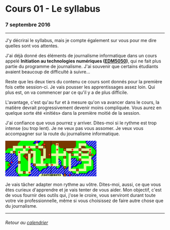 # Cours 01 - Le syllabus

### 7 septembre 2016

---

J'y décrirai le syllabus, mais je compte également sur vous pour me dire quelles sont vos attentes.

J'ai déjà donné des éléments de journalisme informatique dans un cours appelé **Initiation au technologies numériques \([EDM5050](https://edm5050.wordpress.com/)\)**, qui ne fait plus partie du programme de journalisme. J'ai souvenir que certains étudiants avaient beaucoup de difficulté à suivre...

Reste que les deux tiers du contenu ce cours sont donnés pour la première fois cette session-ci. Je vais pousser les apprentissages assez loin. Qui plus est, on va commencer par ce qu'il y a de plus difficile.

L'avantage, c'est qu'au fur et à mesure qu'on va avancer dans le cours, la matière devrait progressivement devenir moins compliquée. Vous aurez en quelque sorte été «initiés» dans la première moitié de la session.

J'ai confiance que vous pourrez y arriver. Dites-moi si le rythme est trop intense \(ou trop lent\). Je ne veux pas vous assomer. Je veux vous accompagner sur la route du journalisme informatique.

[![](/assets/pokecarte.png)](http://jhroy.ca/Pokemon_Rouge_Bleu_Celadon_City.mp3)

Je vais tâcher adapter mon rythme au vôtre. Dites-moi, aussi, ce que vous êtes curieux d'apprendre et je vais tenter de vous aider. Mon objectif, c'est de vous fournir des outils qui, j'ose le croire, vous serviront durant toute votre vie professionnelle, même si vous choisissez de faire autre chose que du journalisme.

---

###### Retour au [calendrier](/calendrier.md)

